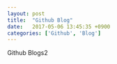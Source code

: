 ```yaml
---
layout: post
title:  "Github Blog"
date:   2017-05-06 13:45:35 +0900
categories: ['Github', 'Blog']
---
```

Github Blogs2
